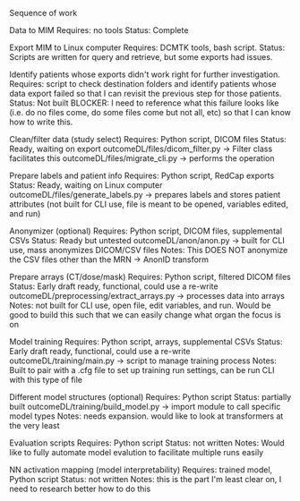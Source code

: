 Sequence of work

Data to MIM
    Requires: no tools
    Status: Complete

Export MIM to Linux computer
    Requires: DCMTK tools, bash script.
    Status: Scripts are written for query and retrieve, but some exports had issues.

Identify patients whose exports didn't work right for further investigation.
    Requires: script to check destination folders and identify patients whose
    data export failed so that I can revisit the previous step for those patients.
    Status: Not built
    BLOCKER: I need to reference what this failure looks like (i.e. do no files come,
    do some files come but not all, etc) so that I can know how to write this.

Clean/filter data (study select)
    Requires: Python script, DICOM files
    Status: Ready, waiting on export
        outcomeDL/files/dicom_filter.py -> Filter class facilitates this
        outcomeDL/files/migrate_cli.py -> performs the operation

Prepare labels and patient info
    Requires: Python script, RedCap exports
    Status: Ready, waiting on Linux computer
        outcomeDL/files/generate_labels.py -> prepares labels and stores patient attributes
        (not built for CLI use, file is meant to be opened, variables edited, and run)

Anonymizer (optional)
    Requires: Python script, DICOM files, supplemental CSVs
    Status: Ready but untested
        outcomeDL/anon/anon.py -> built for CLI use, mass anonymizes DICOM/CSV files
        Notes: This DOES NOT anonymize the CSV files other than the MRN -> AnonID transform

Prepare arrays (CT/dose/mask)
    Requires: Python script, filtered DICOM files
    Status: Early draft ready, functional, could use a re-write
        outcomeDL/preprocessing/extract_arrays.py -> processes data into arrays
        Notes: not built for CLI use, open file, edit variables, and run. Would be good
        to build this such that we can easily change what organ the focus is on

Model training
    Requires: Python script, arrays, supplemental CSVs
    Status: Early draft ready, functional, could use a re-write
        outcomeDL/training/main.py -> script to manage training process
        Notes: Built to pair with a .cfg file to set up training run settings,
        can be run CLI with this type of file

Different model structures (optional)
    Requires: Python script
    Status: partially built
        outcomeDL/training/build_model.py -> import module to call specific model types
        Notes: needs expansion. would like to look at transformers at the very least

Evaluation scripts
    Requires: Python script
    Status: not written
        Notes: Would like to fully automate model evalution to facilitate multiple runs easily

NN activation mapping (model interpretability)
    Requires: trained model, Python script
    Status: not written
        Notes: this is the part I'm least clear on, I need to research better how to do this

